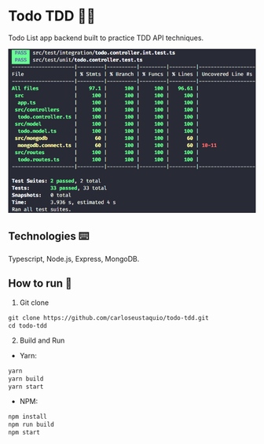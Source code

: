 # Todo TDD 👷🏼

Todo List app backend built to practice TDD API techniques.

![Home Screen](./demo.png)

## Technologies ⌨️

Typescript, Node.js, Express, MongoDB.

## How to run 🧪

1. Git clone

```
git clone https://github.com/carloseustaquio/todo-tdd.git
cd todo-tdd
```

2. Build and Run

- Yarn:

```
yarn
yarn build
yarn start
```

- NPM:

```
npm install
npm run build
npm start
```
